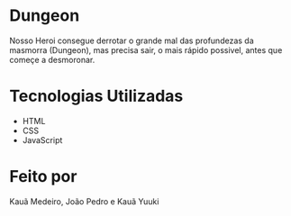# Dungeon
Nosso Heroi consegue derrotar o grande mal das profundezas da masmorra (Dungeon), mas precisa sair, o mais rápido possivel, antes que começe a desmoronar.
# Tecnologias Utilizadas
- HTML
- CSS
- JavaScript
# Feito por
Kauã Medeiro,
João Pedro e
Kauã Yuuki
